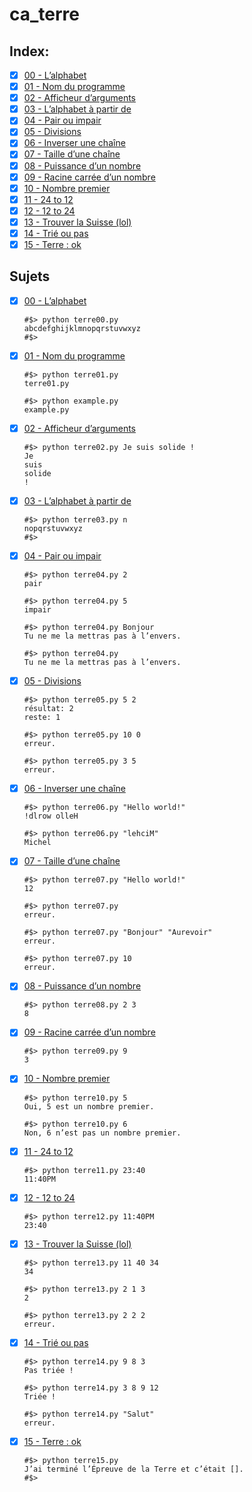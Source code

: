 # ca_terre

## Index:

- [x] [00 - L’alphabet](./terre00.py)
- [x] [01 - Nom du programme](./terre01.py)
- [x] [02 - Afficheur d’arguments](./terre02.py)
- [x] [03 - L’alphabet à partir de](./terre03.py)
- [x] [04 - Pair ou impair](./terre04.py)
- [x] [05 - Divisions](./terre05.py)
- [x] [06 - Inverser une chaîne](./terre06.py)
- [x] [07 - Taille d’une chaîne](./terre07.py)
- [x] [08 - Puissance d’un nombre](./terre08.py)
- [x] [09 - Racine carrée d’un nombre](./terre09.py)
- [x] [10 - Nombre premier](./terre10.py)
- [x] [11 - 24 to 12](./terre11.py)
- [x] [12 - 12 to 24](./terre12.py)
- [x] [13 - Trouver la Suisse (lol)](./terre13.py)
- [x] [14 - Trié ou pas](./terre14.py)
- [x] [15 - Terre : ok](./terre15.py)

## Sujets

- [x] [00 - L’alphabet](./terre00.py)
    ```shell
    #$> python terre00.py
    abcdefghijklmnopqrstuvwxyz
    #$>
    ```
- [x] [01 - Nom du programme](./terre01.py)
    ```shell
    #$> python terre01.py
    terre01.py

    #$> python example.py
    example.py
    ```
- [x] [02 - Afficheur d’arguments](./terre02.py)
    ```shell
    #$> python terre02.py Je suis solide !
    Je
    suis
    solide
    !
    ```
- [x] [03 - L’alphabet à partir de](./terre03.py)
    ```shell
    #$> python terre03.py n
    nopqrstuvwxyz
    #$>
    ```
- [x] [04 - Pair ou impair](./terre04.py)
    ```shell
    #$> python terre04.py 2
    pair
    
    #$> python terre04.py 5
    impair

    #$> python terre04.py Bonjour
    Tu ne me la mettras pas à l’envers.

    #$> python terre04.py
    Tu ne me la mettras pas à l’envers.
    ```
- [x] [05 - Divisions](./terre05.py)
    ```shell
    #$> python terre05.py 5 2
    résultat: 2
    reste: 1

    #$> python terre05.py 10 0
    erreur.

    #$> python terre05.py 3 5
    erreur.
    ```
- [x] [06 - Inverser une chaîne](./terre06.py)
    ```shell
    #$> python terre06.py "Hello world!"
    !dlrow olleH

    #$> python terre06.py "lehciM"
    Michel
    ```
- [x] [07 - Taille d’une chaîne](./terre07.py)
    ```shell
    #$> python terre07.py "Hello world!"
    12

    #$> python terre07.py
    erreur.

    #$> python terre07.py "Bonjour" "Aurevoir"
    erreur.

    #$> python terre07.py 10
    erreur.
    ```
- [x] [08 - Puissance d’un nombre](./terre08.py)
    ```shell
    #$> python terre08.py 2 3
    8
    ```
- [x] [09 - Racine carrée d’un nombre](./terre09.py)
    ```shell
    #$> python terre09.py 9
    3
    ```
- [x] [10 - Nombre premier](./terre10.py)
    ```shell
    #$> python terre10.py 5
    Oui, 5 est un nombre premier.

    #$> python terre10.py 6
    Non, 6 n’est pas un nombre premier.
    ```
- [x] [11 - 24 to 12](./terre11.py)
    ```shell
    #$> python terre11.py 23:40
    11:40PM
    ```
- [x] [12 - 12 to 24](./terre12.py)
    ```shell
    #$> python terre12.py 11:40PM
    23:40
    ```
- [x] [13 - Trouver la Suisse (lol)](./terre13.py)
    ```shell
    #$> python terre13.py 11 40 34
    34

    #$> python terre13.py 2 1 3
    2

    #$> python terre13.py 2 2 2
    erreur.
    ```
- [x] [14 - Trié ou pas](./terre14.py)
    ```shell
    #$> python terre14.py 9 8 3
    Pas triée !

    #$> python terre14.py 3 8 9 12
    Triée !

    #$> python terre14.py "Salut"
    erreur.
    ```
- [x] [15 - Terre : ok](./terre15.py)
    ```shell
    #$> python terre15.py
    J’ai terminé l’Épreuve de la Terre et c’était [].
    #$>
    ```
